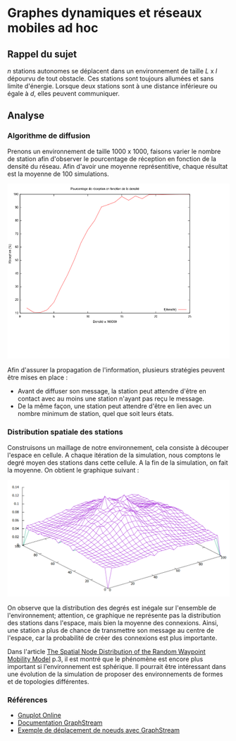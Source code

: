 # Graphes dynamiques et réseaux mobiles ad hoc

## Rappel du sujet
*n* stations autonomes se déplacent dans un environnement de taille *L* x *l* dépourvu de tout obstacle. Ces stations sont toujours allumées et sans limite d'énergie. Lorsque deux stations sont à une distance inférieure ou égale à *d*, elles peuvent communiquer.

## Analyse
### Algorithme de diffusion

Prenons un environnement de taille 1000 x 1000, faisons varier le nombre de station afin d'observer le pourcentage de réception en fonction de la densité du réseau. Afin d'avoir une moyenne représentitive, chaque résultat est la moyenne de 100 simulations.

![Pourcentage de réception en fonction de la densité](https://github.com/CamilleSimon/reseau-ad-hoc/blob/master/fonction-densite.png)

Afin d'assurer la propagation de l'information, plusieurs stratégies peuvent être mises en place :
- Avant de diffuser son message, la station peut attendre d'être en contact avec au moins une station n'ayant pas reçu le message.
- De la même façon, une station peut attendre d'être en lien avec un nombre minimum de station, quel que soit leurs états.

### Distribution spatiale des stations

Construisons un maillage de notre environnement, cela consiste à découper l'espace en cellule. A chaque itération de la simulation, nous comptons le degré moyen des stations dans cette cellule. A la fin de la simulation, on fait la moyenne. On obtient le graphique suivant : 

![Distribution des degré des stations](https://github.com/CamilleSimon/reseau-ad-hoc/blob/master/moyenne-degree.png)

On observe que la distribution des degrés est inégale sur l'ensemble de l'environnement; attention, ce graphique ne représente pas la distribution des stations dans l'espace, mais bien la moyenne des connexions. Ainsi, une station a plus de chance de transmettre son message au centre de l'espace, car la probabilité de créer des connexions est plus importante.

Dans l'article [The Spatial Node Distribution of the Random Waypoint Mobility Model](http://data.bettstetter.com/publications/bettstetter-2002-wman-rwp.pdf) p.3, il est montré que le phénomène est encore plus important si l'environnement est sphérique. Il pourrait être intéressant dans une évolution de la simulation de proposer des environnements de formes et de topologies différentes.

### Références
- [Gnuplot Online](http://gnuplot.respawned.com/)
- [Documentation GraphStream](http://graphstream-project.org/doc/)
- [Exemple de déplacement de noeuds avec GraphStream](https://www.javatips.net/api/gs-test-master/src/org/graphstream/ui/viewer/test/TestMovingNodes.java)
